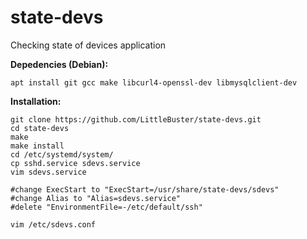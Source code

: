 # state-devs
Checking state of devices application

<b>Depedencies (Debian):</b>
````
apt install git gcc make libcurl4-openssl-dev libmysqlclient-dev
````
<b>Installation:</b>
````
git clone https://github.com/LittleBuster/state-devs.git
cd state-devs
make
make install
cd /etc/systemd/system/
cp sshd.service sdevs.service
vim sdevs.service

#change ExecStart to "ExecStart=/usr/share/state-devs/sdevs"
#change Alias to "Alias=sdevs.service"
#delete "EnvironmentFile=-/etc/default/ssh"

vim /etc/sdevs.conf
````
